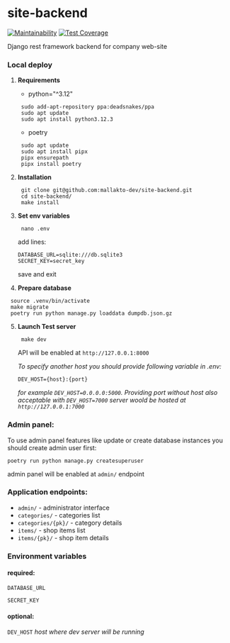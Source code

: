 # site-backend 
[![Maintainability](https://api.codeclimate.com/v1/badges/f1fd60c36583e3daf1c3/maintainability)](https://codeclimate.com/repos/66e704389d3b78502cae3498/maintainability)
[![Test Coverage](https://api.codeclimate.com/v1/badges/f1fd60c36583e3daf1c3/test_coverage)](https://codeclimate.com/repos/66e704389d3b78502cae3498/test_coverage)

Django rest framework backend for company web-site


### Local deploy

1. **Requirements**
   - python="^3.12"
   ```commandline
    sudo add-apt-repository ppa:deadsnakes/ppa
    sudo apt update
    sudo apt install python3.12.3
   ```
   - poetry
   ```commandline
    sudo apt update
    sudo apt install pipx
    pipx ensurepath
    pipx install poetry
   ```
2. **Installation**
   ```commandline
    git clone git@github.com:mallakto-dev/site-backend.git
    cd site-backend/
    make install
   ```
3. **Set env variables**
    ```commandline
     nano .env
    ```
   add lines:
    ```.env
    DATABASE_URL=sqlite:///db.sqlite3
    SECRET_KEY=secret_key
    ```
   
   save and exit
4.  **Prepare database**
   ```commandline
    source .venv/bin/activate
    make migrate
    poetry run python manage.py loaddata dumpdb.json.gz 
   ```
5. **Launch Test server**
   ```commandline
    make dev
   ```
   
   API will be enabled at ```http://127.0.0.1:8000```
      
   _To specify another host you should provide following variable in .env:_
   ```commandline
   DEV_HOST={host}:{port}
   ```
   _for example ```DEV_HOST=0.0.0.0:5000```. Providing port without host also acceptable_
   _with ```DEV_HOST=7000``` server woold be hosted at ```http://127.0.0.1:7000```_

### Admin panel:

To use admin panel features like update or create database instances you should create admin user first:
```commandline
poetry run python manage.py createsuperuser
```
admin panel will be enabled at ```admin/``` endpoint 

### Application endpoints:

- ```admin/``` - administrator interface
- ```categories/``` - categories list
- ```categories/{pk}/``` - category details
- ```items/``` - shop items list
- ```items/{pk}/``` - shop item details

### Environment variables

#### **required:**

```DATABASE_URL```

```SECRET_KEY```

#### **optional:**

```DEV_HOST``` _host where dev server will be running_